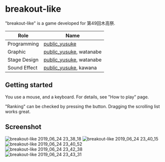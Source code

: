 # breakout-like

"breakout-like" is a game developed for 第49回木高祭.

|Role|Name|
|---|---|
|Programming|[public_yusuke](https://twitter.com/public_yusuke)|
|Graphic|[public_yusuke](https://twitter.com/public_yusuke), watanabe|
|Stage Design|[public_yusuke](https://twitter.com/public_yusuke), watanabe|
|Sound Effect|[public_yusuke](https://twitter.com/public_yusuke), kawana|

## Getting started

You use a mouse, and a keyboard. For details, see "How to play" page.

"Ranking" can be checked by pressing the button. Dragging the scrolling list works great.
## Screenshot

![breakout-like 2019_06_24 23_38_18](https://user-images.githubusercontent.com/30387586/60029038-5768c900-96db-11e9-95de-002f73273244.png)
![breakout-like 2019_06_24 23_40_15](https://user-images.githubusercontent.com/30387586/60028456-4d929600-96da-11e9-91e3-b5ed1fd2a447.png)
![breakout-like 2019_06_24 23_40_52](https://user-images.githubusercontent.com/30387586/60029096-74050100-96db-11e9-97e0-f69fd391e35b.png)
![breakout-like 2019_06_24 23_42_38](https://user-images.githubusercontent.com/30387586/60029122-7ff0c300-96db-11e9-875d-1ae33cba4865.png)
![breakout-like 2019_06_24 23_43_31](https://user-images.githubusercontent.com/30387586/60029124-81ba8680-96db-11e9-9d18-707e50881986.png)
